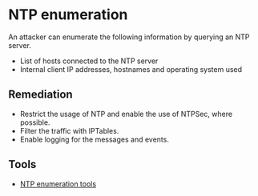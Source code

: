 # NTP enumeration

An attacker can enumerate the following information by querying an NTP server.

* List of hosts connected to the NTP server
* Internal client IP addresses, hostnames and operating system used

## Remediation

* Restrict the usage of NTP and enable the use of NTPSec, where possible.
* Filter the traffic with IPTables.
* Enable logging for the messages and events.

## Tools

* [NTP enumeration tools](red-testlab:docs/enum/ntp)
